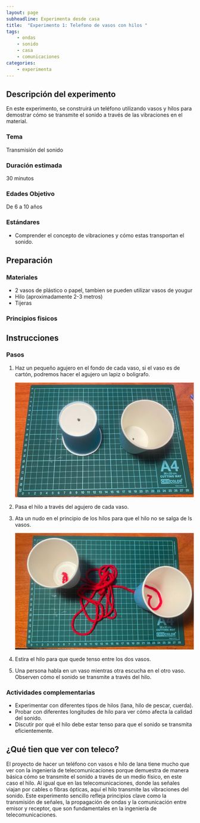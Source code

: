 ```yaml
---
layout: page
subheadline: Experimenta desde casa
title:  "Experimento 1: Telefono de vasos con hilos "
tags:
    - ondas
    - sonido
    - casa
    - comunicaciones
categories:
    - experimenta
---
```

## Descripción del experimento

En este experimento, se construirá un teléfono utilizando vasos y hilos para demostrar cómo se transmite el sonido a través de las vibraciones en el material.

### Tema 

Transmisión del sonido

### Duración estimada

30 minutos

### Edades Objetivo

De 6 a 10 años

### Estándares

- Comprender el concepto de vibraciones y cómo estas transportan el sonido.

## Preparación

### Materiales

- 2 vasos de plástico o papel, tambien se pueden utilizar vasos de yougur 
- Hilo (aproximadamente 2-3 metros)
- Tijeras

### Principios fisicos

## Instrucciones

### Pasos

1. Haz un pequeño agujero en el fondo de cada vaso, si el vaso es de cartón, podremos hacer el agujero un lapiz o boligrafo.

    ![Telefono vasos hilos 1](/images/experimenta/casa/telefonoVasos1.jpg "Telefono vasos hilos 1")

2. Pasa el hilo a través del agujero de cada vaso.
3. Ata un nudo en el principio de los hilos para que el hilo no se salga de ls vasos.
    
    ![Telefono vasos hilos 2](/images/experimenta/casa/telefonoVasos2.jpg "Telefono vasos hilos 2")
4. Estira el hilo para que quede tenso entre los dos vasos.
5. Una persona habla en un vaso mientras otra escucha en el otro vaso. Observen cómo el sonido se transmite a través del hilo.


### Actividades complementarias

- Experimentar con diferentes tipos de hilos (lana, hilo de pescar, cuerda).
- Probar con diferentes longitudes de hilo para ver cómo afecta la calidad del sonido.
- Discutir por qué el hilo debe estar tenso para que el sonido se transmita eficientemente.

## ¿Qué tien que ver con teleco?

El proyecto de hacer un teléfono con vasos e hilo de lana tiene mucho que ver con la ingeniería de telecomunicaciones porque demuestra de manera básica cómo se transmite el sonido a través de un medio físico, en este caso el hilo. Al igual que en las telecomunicaciones, donde las señales viajan por cables o fibras ópticas, aquí el hilo transmite las vibraciones del sonido. Este experimento sencillo refleja principios clave como la transmisión de señales, la propagación de ondas y la comunicación entre emisor y receptor, que son fundamentales en la ingeniería de telecomunicaciones.